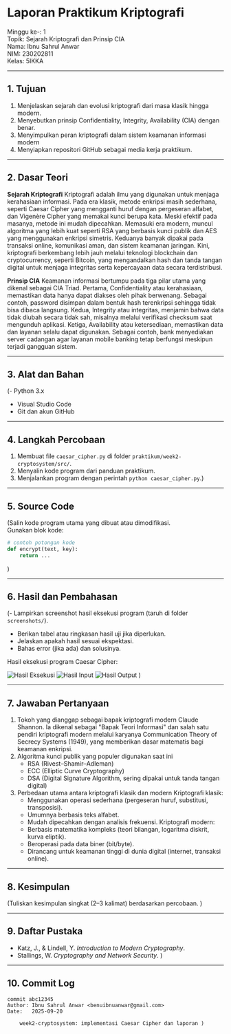 # Laporan Praktikum Kriptografi
Minggu ke-: 1  
Topik: Sejarah Kriptografi dan Prinsip CIA  
Nama: Ibnu Sahrul Anwar  
NIM: 230202811  
Kelas: 5IKKA  

---

## 1. Tujuan
1. Menjelaskan sejarah dan evolusi kriptografi dari masa klasik hingga modern.
2. Menyebutkan prinsip Confidentiality, Integrity, Availability (CIA) dengan benar.
3. Menyimpulkan peran kriptografi dalam sistem keamanan informasi modern
4. Menyiapkan repositori GitHub sebagai media kerja praktikum.

---

## 2. Dasar Teori
**Sejarah Kriptografi**
Kriptografi adalah ilmu yang digunakan untuk menjaga kerahasiaan informasi. Pada era klasik, metode enkripsi masih sederhana, seperti Caesar Cipher yang mengganti huruf dengan pergeseran alfabet, dan Vigenère Cipher yang memakai kunci berupa kata. Meski efektif pada masanya, metode ini mudah dipecahkan. Memasuki era modern, muncul algoritma yang lebih kuat seperti RSA yang berbasis kunci publik dan AES yang menggunakan enkripsi simetris. Keduanya banyak dipakai pada transaksi online, komunikasi aman, dan sistem keamanan jaringan. Kini, kriptografi berkembang lebih jauh melalui teknologi blockchain dan cryptocurrency, seperti Bitcoin, yang mengandalkan hash dan tanda tangan digital untuk menjaga integritas serta kepercayaan data secara terdistribusi.

**Prinsip CIA**
Keamanan informasi bertumpu pada tiga pilar utama yang dikenal sebagai CIA Triad. Pertama, Confidentiality atau kerahasiaan, memastikan data hanya dapat diakses oleh pihak berwenang. Sebagai contoh, password disimpan dalam bentuk hash terenkripsi sehingga tidak bisa dibaca langsung. Kedua, Integrity atau integritas, menjamin bahwa data tidak diubah secara tidak sah, misalnya melalui verifikasi checksum saat mengunduh aplikasi. Ketiga, Availability atau ketersediaan, memastikan data dan layanan selalu dapat digunakan. Sebagai contoh, bank menyediakan server cadangan agar layanan mobile banking tetap berfungsi meskipun terjadi gangguan sistem.

---

## 3. Alat dan Bahan
(- Python 3.x  
- Visual Studio Code
- Git dan akun GitHub  
---

## 4. Langkah Percobaan
1. Membuat file `caesar_cipher.py` di folder `praktikum/week2-cryptosystem/src/`.
2. Menyalin kode program dari panduan praktikum.
3. Menjalankan program dengan perintah `python caesar_cipher.py`.)

---

## 5. Source Code
(Salin kode program utama yang dibuat atau dimodifikasi.  
Gunakan blok kode:

```python
# contoh potongan kode
def encrypt(text, key):
    return ...
```
)

---

## 6. Hasil dan Pembahasan
(- Lampirkan screenshot hasil eksekusi program (taruh di folder `screenshots/`).  
- Berikan tabel atau ringkasan hasil uji jika diperlukan.  
- Jelaskan apakah hasil sesuai ekspektasi.  
- Bahas error (jika ada) dan solusinya. 

Hasil eksekusi program Caesar Cipher:

![Hasil Eksekusi](screenshots/output.png)
![Hasil Input](screenshots/input.png)
![Hasil Output](screenshots/output.png)
)

---

## 7. Jawaban Pertanyaan
1.	Tokoh yang dianggap sebagai bapak kriptografi modern
    Claude Shannon. Ia dikenal sebagai "Bapak Teori Informasi" dan salah satu pendiri kriptografi modern melalui karyanya        Communication Theory of Secrecy Systems (1949), yang memberikan dasar matematis bagi keamanan enkripsi.
2.	Algoritma kunci publik yang populer digunakan saat ini
    - RSA (Rivest–Shamir–Adleman)
    - ECC (Elliptic Curve Cryptography)
    - DSA (Digital Signature Algorithm, sering dipakai untuk tanda tangan digital)
3.	Perbedaan utama antara kriptografi klasik dan modern
	Kriptografi klasik: 
	- Menggunakan operasi sederhana (pergeseran huruf, substitusi, transposisi).
	- Umumnya berbasis teks alfabet.
	- Mudah dipecahkan dengan analisis frekuensi.
	Kriptografi modern:
	- Berbasis matematika kompleks (teori bilangan, logaritma diskrit, kurva eliptik).
	- Beroperasi pada data biner (bit/byte).
	- Dirancang untuk keamanan tinggi di dunia digital (internet, transaksi online).

---

## 8. Kesimpulan
(Tuliskan kesimpulan singkat (2–3 kalimat) berdasarkan percobaan.  )

---

## 9. Daftar Pustaka
- Katz, J., & Lindell, Y. *Introduction to Modern Cryptography*.  
- Stallings, W. *Cryptography and Network Security*.  )

---

## 10. Commit Log
```
commit abc12345
Author: Ibnu Sahrul Anwar <benuibnuanwar@gmail.com>
Date:   2025-09-20

    week2-cryptosystem: implementasi Caesar Cipher dan laporan )
```
